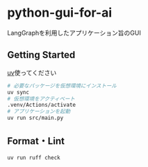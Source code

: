 # python-gui-for-ai

LangGraphを利用したアプリケーション旨のGUI

## Getting Started

[uv](https://docs.astral.sh/uv/)使ってください

```bash
# 必要なパッケージを仮想環境にインストール
uv sync
# 仮想環境をアクティベート
.venv/Actions/activate
# アプリケーションを起動
uv run src/main.py
```

## Format・Lint

```bash
uv run ruff check
```
